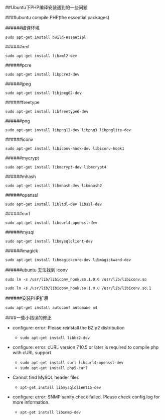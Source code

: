 ##Ubuntu下PHP编译安装遇到的一些问题

####ubuntu compile PHP(the essential packages)

######编译环境

```
sudo apt-get install build-essential 
```

######xml

```sudo apt-get install libxml2-dev```

######pcre

```sudo apt-get install libpcre3-dev```

######jpeg

```sudo apt-get install libjpeg62-dev```

######freetype

```sudo apt-get install libfreetype6-dev```

######png

```sudo apt-get install libpng12-dev libpng3 libpnglite-dev```

######iconv

```sudo apt-get install libiconv-hook-dev libiconv-hook1```

######mycrypt

```sudo apt-get install libmcrypt-dev libmcrypt4```

######mhash

```sudo apt-get install libmhash-dev libmhash2```

######openssl

```sudo apt-get install libltdl-dev libssl-dev```

######curl

```sudo apt-get install libcurl4-openssl-dev```

######mysql

```sudo apt-get install libmysqlclient-dev```

######imagick

```sudo apt-get install libmagickcore-dev libmagickwand-dev```

######ubuntu 无法找到 iconv
```
sudo ln -s /usr/lib/libiconv_hook.so.1.0.0 /usr/lib/libiconv.so

sudo ln -s /usr/lib/libiconv_hook.so.1.0.0 /usr/lib/libiconv.so.1
```
######安装PHP扩展

```sudo apt-get install autoconf automake m4```


####一些小错误的修正
- configure: error: Please reinstall the BZip2 distribution
  - `sudo apt-get install libbz2-dev`

- configure: error: cURL version 7.10.5 or later is required to compile php with cURL support
  - `sudo apt-get install curl libcurl4-openssl-dev`
  - `sudo apt-get install php5-curl`

- Cannot find MySQL header files
  - `apt-get install libmysqlclient15-dev`

- configure: error: SNMP sanity check failed. Please check config.log for more information.
  - `apt-get install libsnmp-dev`

